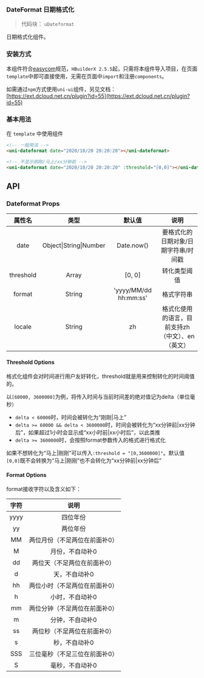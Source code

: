 

### DateFormat 日期格式化
> 代码块： `uDateformat`


日期格式化组件。

### 安装方式

本组件符合[easycom](https://uniapp.dcloud.io/collocation/pages?id=easycom)规范，`HBuilderX 2.5.5`起，只需将本组件导入项目，在页面`template`中即可直接使用，无需在页面中`import`和注册`components`。

如需通过`npm`方式使用`uni-ui`组件，另见文档：[https://ext.dcloud.net.cn/plugin?id=55](https://ext.dcloud.net.cn/plugin?id=55)

### 基本用法

在 ``template`` 中使用组件

```html
<!-- 一般用法 -->
<uni-dateformat date="2020/10/20 20:20:20"></uni-dateformat>

<!-- 不显示刚刚/马上/xx分钟前 -->
<uni-dateformat date="2020/10/20 20:20:20" :threshold="[0,0]"></uni-dateformat>
```

## API

### Dateformat Props

|属性名		|类型							|默认值					|说明												|
|:-:		|:-:							|:-:					|:-:												|
|date		|Object&#124;String&#124;Number	|Date.now()				|要格式化的日期对象/日期字符串/时间戳				|
|threshold	|Array							|[0, 0]					|转化类型阈值										|
|format		|String							|'yyyy/MM/dd hh:mm:ss'	|格式字符串											|
|locale		|String							|zh						|格式化使用的语言，目前支持zh（中文）、en（英文）	|


#### Threshold Options

格式化组件会对时间进行用户友好转化，threshold就是用来控制转化的时间阈值的。

以`[60000, 3600000]`为例，将传入时间与当前时间差的绝对值记为delta（单位毫秒）

- `delta < 60000`时，时间会被转化为“刚刚|马上”
- `delta >= 60000 && delta < 3600000`时，时间会被转化为“xx分钟前|xx分钟后”，如果超过1小时会显示成“xx小时前|xx小时后”，以此类推
- `delta >= 3600000`时，会按照format参数传入的格式进行格式化

如果不想转化为“马上|刚刚”可以传入`:threshold = "[0,3600000]"`。默认值`[0,0]`既不会转换为“马上|刚刚”也不会转化为“xx分钟前|xx分钟后”

#### Format Options

format接收字符以及含义如下：

|字符	|说明							|
|:-:	|:-:							|
|yyyy	|四位年份						|
|yy		|两位年份						|
|MM		|两位月份（不足两位在前面补0）	|
|M		|月份，不自动补0				|
|dd		|两位天（不足两位在前面补0）	|
|d		|天，不自动补0					|
|hh		|两位小时（不足两位在前面补0）	|
|h		|小时，不自动补0				|
|mm		|两位分钟（不足两位在前面补0）	|
|m		|分钟，不自动补0				|
|ss		|两位秒（不足两位在前面补0）	|
|s		|秒，不自动补0					|
|SSS	|三位毫秒（不足三位在前面补0）	|
|S		|毫秒，不自动补0				|

